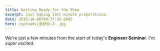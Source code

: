 ```yaml
---
title: Getting Ready for the Show
excerpt: Just making last-minute preparations.
date: 2019-10-08T09:37:24.008Z
hero: /uploads/温泉街-2-.jpg
---
```

We're just a few minutes from the start of today's **Engineer Seminar**. I'm *super excited*.
